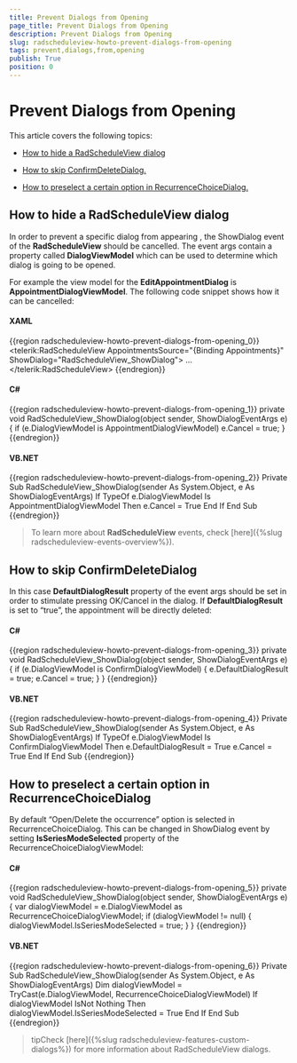 ```yaml
---
title: Prevent Dialogs from Opening
page_title: Prevent Dialogs from Opening
description: Prevent Dialogs from Opening
slug: radscheduleview-howto-prevent-dialogs-from-opening
tags: prevent,dialogs,from,opening
publish: True
position: 0
---
```


# Prevent Dialogs from Opening



This article covers the following topics:

* [How to hide a RadScheduleView dialog](#hidedialog)

* [How to skip ConfirmDeleteDialog.](#skipconfirmdeletedialog)

* [How to preselect a certain option in RecurrenceChoiceDialog.](#preselectrecurrencechoicedialog)



## How to hide a RadScheduleView dialog

In order to prevent a specific dialog from appearing , the ShowDialog event of the __RadScheduleView__ should be cancelled. The event args contain a property called __DialogViewModel__ which can be used to determine which dialog is going to be opened.

For example the view model for the __EditAppointmentDialog__ is __AppointmentDialogViewModel__. The following code snippet shows how it can be cancelled:

#### __XAML__

{{region radscheduleview-howto-prevent-dialogs-from-opening_0}}
	<telerik:RadScheduleView AppointmentsSource="{Binding Appointments}" ShowDialog="RadScheduleView_ShowDialog">
	…
	</telerik:RadScheduleView>
	{{endregion}}



#### __C#__

{{region radscheduleview-howto-prevent-dialogs-from-opening_1}}
	private void RadScheduleView_ShowDialog(object sender, ShowDialogEventArgs e)
	{
	    if (e.DialogViewModel is AppointmentDialogViewModel)
	        e.Cancel = true;
	}
	{{endregion}}



#### __VB.NET__

{{region radscheduleview-howto-prevent-dialogs-from-opening_2}}
	Private Sub RadScheduleView_ShowDialog(sender As System.Object, e As ShowDialogEventArgs)
	    If TypeOf e.DialogViewModel Is AppointmentDialogViewModel Then
	       e.Cancel = True
	    End If
	End Sub
	{{endregion}}



>To learn more about __RadScheduleView__ events, check [here]({%slug radscheduleview-events-overview%}).

## How to skip ConfirmDeleteDialog

In this case __DefaultDialogResult__ property of the event args should be set in order to stimulate pressing OK/Cancel in the dialog. If __DefaultDialogResult__ is set to “true”, the appointment will be directly deleted:

#### __C#__

{{region radscheduleview-howto-prevent-dialogs-from-opening_3}}
	private void RadScheduleView_ShowDialog(object sender, ShowDialogEventArgs e)
	{
	    if (e.DialogViewModel is ConfirmDialogViewModel)
	    {
	        e.DefaultDialogResult = true;
	        e.Cancel = true;
	    }
	}
	{{endregion}}



#### __VB.NET__

{{region radscheduleview-howto-prevent-dialogs-from-opening_4}}
	Private Sub RadScheduleView_ShowDialog(sender As System.Object, e As ShowDialogEventArgs)
	    If TypeOf e.DialogViewModel Is ConfirmDialogViewModel Then
	        e.DefaultDialogResult = True
	        e.Cancel = True
	    End If
	End Sub
	{{endregion}}





## How to preselect  a certain option in RecurrenceChoiceDialog

By default  “Open/Delete the occurrence” option is selected in RecurrenceChoiceDialog.  This can be changed in ShowDialog event by setting __IsSeriesModeSelected__ property of the RecurrenceChoiceDialogViewModel:

#### __C#__

{{region radscheduleview-howto-prevent-dialogs-from-opening_5}}
	private void RadScheduleView_ShowDialog(object sender, ShowDialogEventArgs e)
	{
	    var dialogViewModel = e.DialogViewModel as RecurrenceChoiceDialogViewModel;
	    if (dialogViewModel != null)
	    {
	        dialogViewModel.IsSeriesModeSelected = true;
	    }
	}
	{{endregion}}



#### __VB.NET__

{{region radscheduleview-howto-prevent-dialogs-from-opening_6}}
	Private Sub RadScheduleView_ShowDialog(sender As System.Object, e As ShowDialogEventArgs)
	   Dim dialogViewModel = TryCast(e.DialogViewModel, RecurrenceChoiceDialogViewModel)
	   If dialogViewModel IsNot Nothing Then
	       dialogViewModel.IsSeriesModeSelected = True
	   End If
	End Sub
	{{endregion}}



>tipCheck [here]({%slug radscheduleview-features-custom-dialogs%}) for more information about RadScheduleView dialogs.
